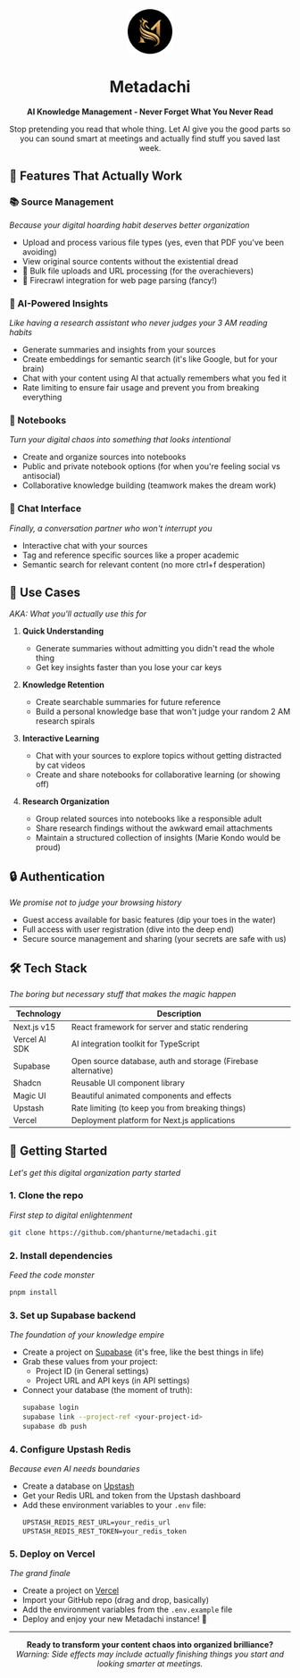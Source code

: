 <div align="center">
<img src="public/images/icon-circle.png" alt="Metadachi Icon" style="width: 80px; height: auto;" />
<h1>Metadachi</h1>
<strong>AI Knowledge Management - Never Forget What You Never Read</strong>

Stop pretending you read that whole thing. Let AI give you the good parts so you can sound smart at meetings and actually find stuff you saved last week.

</div>

## 🌟 Features That Actually Work

### 📚 Source Management

_Because your digital hoarding habit deserves better organization_

- Upload and process various file types (yes, even that PDF you've been avoiding)
- View original source contents without the existential dread
- 🚧 Bulk file uploads and URL processing (for the overachievers)
- 🚧 Firecrawl integration for web page parsing (fancy!)

### 🤖 AI-Powered Insights

_Like having a research assistant who never judges your 3 AM reading habits_

- Generate summaries and insights from your sources
- Create embeddings for semantic search (it's like Google, but for your brain)
- Chat with your content using AI that actually remembers what you fed it
- Rate limiting to ensure fair usage and prevent you from breaking everything

### 📓 Notebooks

_Turn your digital chaos into something that looks intentional_

- Create and organize sources into notebooks
- Public and private notebook options (for when you're feeling social vs antisocial)
- Collaborative knowledge building (teamwork makes the dream work)

### 💬 Chat Interface

_Finally, a conversation partner who won't interrupt you_

- Interactive chat with your sources
- Tag and reference specific sources like a proper academic
- Semantic search for relevant content (no more ctrl+f desperation)

## 🎯 Use Cases

_AKA: What you'll actually use this for_

1. **Quick Understanding**

   - Generate summaries without admitting you didn't read the whole thing
   - Get key insights faster than you lose your car keys

2. **Knowledge Retention**

   - Create searchable summaries for future reference
   - Build a personal knowledge base that won't judge your random 2 AM research spirals

3. **Interactive Learning**

   - Chat with your sources to explore topics without getting distracted by cat videos
   - Create and share notebooks for collaborative learning (or showing off)

4. **Research Organization**
   - Group related sources into notebooks like a responsible adult
   - Share research findings without the awkward email attachments
   - Maintain a structured collection of insights (Marie Kondo would be proud)

## 🔒 Authentication

_We promise not to judge your browsing history_

- Guest access available for basic features (dip your toes in the water)
- Full access with user registration (dive into the deep end)
- Secure source management and sharing (your secrets are safe with us)

## 🛠️ Tech Stack

_The boring but necessary stuff that makes the magic happen_

| Technology    | Description                                                   |
| ------------- | ------------------------------------------------------------- |
| Next.js v15   | React framework for server and static rendering               |
| Vercel AI SDK | AI integration toolkit for TypeScript                         |
| Supabase      | Open source database, auth and storage (Firebase alternative) |
| Shadcn        | Reusable UI component library                                 |
| Magic UI      | Beautiful animated components and effects                     |
| Upstash       | Rate limiting (to keep you from breaking things)              |
| Vercel        | Deployment platform for Next.js applications                  |

## 🚀 Getting Started

_Let's get this digital organization party started_

### 1. Clone the repo

_First step to digital enlightenment_

```sh
git clone https://github.com/phanturne/metadachi.git
```

### 2. Install dependencies

_Feed the code monster_

```sh
pnpm install
```

### 3. Set up Supabase backend

_The foundation of your knowledge empire_

- Create a project on [Supabase](https://supabase.com/) (it's free, like the best things in life)
- Grab these values from your project:
  - Project ID (in General settings)
  - Project URL and API keys (in API settings)
- Connect your database (the moment of truth):
  ```sh
  supabase login
  supabase link --project-ref <your-project-id>
  supabase db push
  ```

### 4. Configure Upstash Redis

_Because even AI needs boundaries_

- Create a database on [Upstash](https://upstash.com/)
- Get your Redis URL and token from the Upstash dashboard
- Add these environment variables to your `.env` file:
  ```
  UPSTASH_REDIS_REST_URL=your_redis_url
  UPSTASH_REDIS_REST_TOKEN=your_redis_token
  ```

### 5. Deploy on Vercel

_The grand finale_

- Create a project on [Vercel](https://vercel.com/)
- Import your GitHub repo (drag and drop, basically)
- Add the environment variables from the `.env.example` file
- Deploy and enjoy your new Metadachi instance! 🎉

---

<div align="center">
<strong>Ready to transform your content chaos into organized brilliance?</strong><br>
<em>Warning: Side effects may include actually finishing things you start and looking smarter at meetings.</em>
</div>
